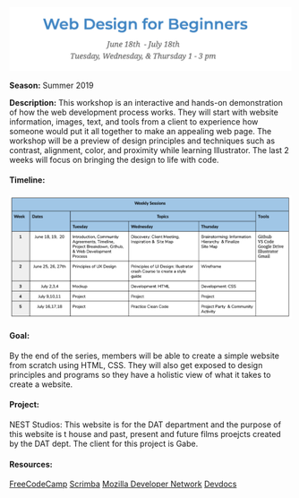 

![](Images/syllabusheader.png)

**Season:** Summer 2019

**Description:** This workshop is an interactive and hands-on demonstration of how the web development process works. They will start with website information, images, text, and tools from a client to experience how someone would put it all together to make an appealing web page. The workshop will be a preview of design principles and techniques such as contrast, alignment, color, and proximity while learning Illustrator. The last 2 weeks will focus on bringing the design to life with code. 

#### Timeline:

![](Images/Web1Timeline.png)

#### Goal:

By the end of the series, members will be able to create a simple website from scratch using HTML, CSS. They will also get exposed to design principles and programs so they have a holistic view of what it takes to create a website.

#### Project: 
NEST Studios: This website is for the DAT department and the purpose of this website is t house and past, present and future films proejcts created by the DAT dept. The client for this project is Gabe. 

#### Resources: 
[FreeCodeCamp](https://learn.freecodecamp.org/)
[Scrimba](https://scrimba.com/)
[Mozilla Developer Network](https://developer.mozilla.org/en-US/)
[Devdocs](https://devdocs.io/)
